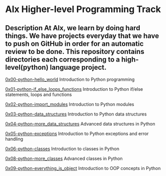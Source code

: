 # Alx Higher-level Programming Track
## Description                                          At Alx, we learn by doing hard things. We have projects everyday that we have to push on GitHub in order for an automatic review to be done.                            This repository contains directories each corresponding to a high-level(python) language project.               


[0x00-python-hello_world](./0x00-python-hello_world) Introduction to Python programming

[0x01-python-if_else_loops_functions](./0x01-python-if_else_loops_functions) Introduction to Python if/else statements, loops and functions

[0x02-python-import_modules](./0x02-python-import_modules) Introduction to Python modules

[0x03-python-data_structures](./0x03-python-data_structures) Introduction to Python data structures

[0x04-python-more_data_structures](./0x04-python-more_data_structures) Advanced data structures in Python

[0x05-python-exceptions](./0x05-python-exceptions) Introduction to Python exceptions and error handling

[0x06-python-classes](./0x06-python-classes) Introduction to classes in Python

[0x08-python-more_classes](./0x08-python-more_classes) Advanced classes in Python

[0x09-python-everything_is_object](./0x09-python-everything_is_object) Introduction to OOP concepts in Python

